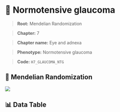 # 🧪 Normotensive glaucoma

> **Root:** Mendelian Randomization

> **Chapter:** 7  

> **Chapter name:** Eye and adnexa

> **Phenotype:** Normotensive glaucoma  

> **Code:** `H7_GLAUCOMA_NTG`

## 🧬 Mendelian Randomization  

<img src="/MR/Figures/Forward/H7_GLAUCOMA_NTG.png"/>

## 📊 Data Table

<CsvTableMRF src="/public/MR/Data/Forward/H7_GLAUCOMA_NTG.csv"/>
